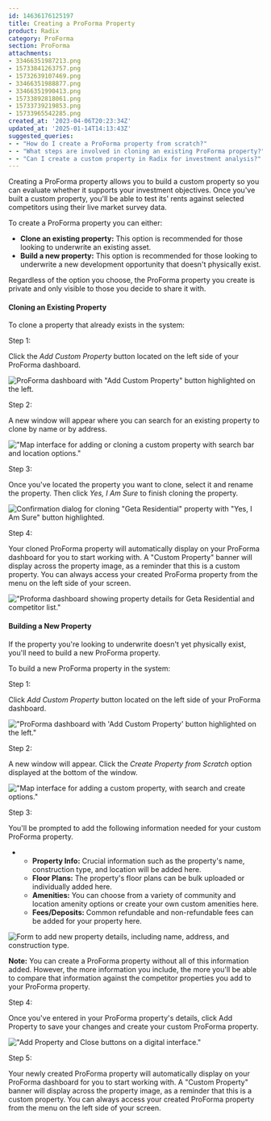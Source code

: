 ```yaml
---
id: 14636176125197
title: Creating a ProForma Property
product: Radix
category: ProForma
section: ProForma
attachments:
- 33466351987213.png
- 15733841263757.png
- 15732639107469.png
- 33466351988877.png
- 33466351990413.png
- 15733892818061.png
- 15733739219853.png
- 15733965542285.png
created_at: '2023-04-06T20:23:34Z'
updated_at: '2025-01-14T14:13:43Z'
suggested_queries:
- - "How do I create a ProForma property from scratch?"
- - "What steps are involved in cloning an existing ProForma property?"
- - "Can I create a custom property in Radix for investment analysis?"
---
```

Creating a ProForma property allows you to build a custom property so you can evaluate whether it supports your investment objectives. Once you've built a custom property, you'll be able to test its' rents against selected competitors using their live market survey data.

To create a ProForma property you can either:

* **Clone an existing property:** This option is recommended for those looking to underwrite an existing asset.
* **Build a new property:** This option is recommended for those looking to underwrite a new development opportunity that doesn't physically exist.

Regardless of the option you choose, the ProForma property you create is private and only visible to those you decide to share it with.

#### **Cloning an Existing Property**

To clone a property that already exists in the system:

Step 1:

Click the *Add Custom Property* button located on the left side of your ProForma dashboard.

![ProForma dashboard with "Add Custom Property" button highlighted on the left.](attachments/33466351987213.png)

Step 2:

A new window will appear where you can search for an existing property to clone by name or by address.

!["Map interface for adding or cloning a custom property with search bar and location options."](attachments/15733841263757.png)

Step 3:

Once you've located the property you want to clone, select it and rename the property. Then click *Yes, I Am Sure* to finish cloning the property.

![Confirmation dialog for cloning "Geta Residential" property with "Yes, I Am Sure" button highlighted.](attachments/15732639107469.png)

Step 4:

Your cloned ProForma property will automatically display on your ProForma dashboard for you to start working with. A "Custom Property" banner will display across the property image, as a reminder that this is a custom property. You can always access your created ProForma property from the menu on the left side of your screen.

!["Proforma dashboard showing property details for Geta Residential and competitor list."](attachments/33466351988877.png)

#### **Building a New Property**

If the property you're looking to underwrite doesn't yet physically exist, you'll need to build a new ProForma property.

To build a new ProForma property in the system:

Step 1:

Click *Add Custom Property* button located on the left side of your ProForma dashboard.

!["ProForma dashboard with 'Add Custom Property' button highlighted on the left."](attachments/33466351990413.png)

Step 2:

A new window will appear. Click the *Create Property from Scratch* option displayed at the bottom of the window.

!["Map interface for adding a custom property, with search and create options."](attachments/15733892818061.png)

Step 3:

You'll be prompted to add the following information needed for your custom ProForma property.

* + **Property Info:** Crucial information such as the property's name, construction type, and location will be added here.
  + **Floor Plans:** The property's floor plans can be bulk uploaded or individually added here.
  + **Amenities:** You can choose from a variety of community and location amenity options or create your own custom amenities here.
  + **Fees/Deposits:** Common refundable and non-refundable fees can be added for your property here.

![Form to add new property details, including name, address, and construction type.](attachments/15733739219853.png)

**Note:** You can create a ProForma property without all of this information added. However, the more information you include, the more you'll be able to compare that information against the competitor properties you add to your ProForma property.

Step 4:

Once you've entered in your ProForma property's details, click Add Property to save your changes and create your custom ProForma property.

!["Add Property and Close buttons on a digital interface."](attachments/15733965542285.png)

Step 5:

Your newly created ProForma property will automatically display on your ProForma dashboard for you to start working with. A "Custom Property" banner will display across the property image, as a reminder that this is a custom property. You can always access your created ProForma property from the menu on the left side of your screen.
